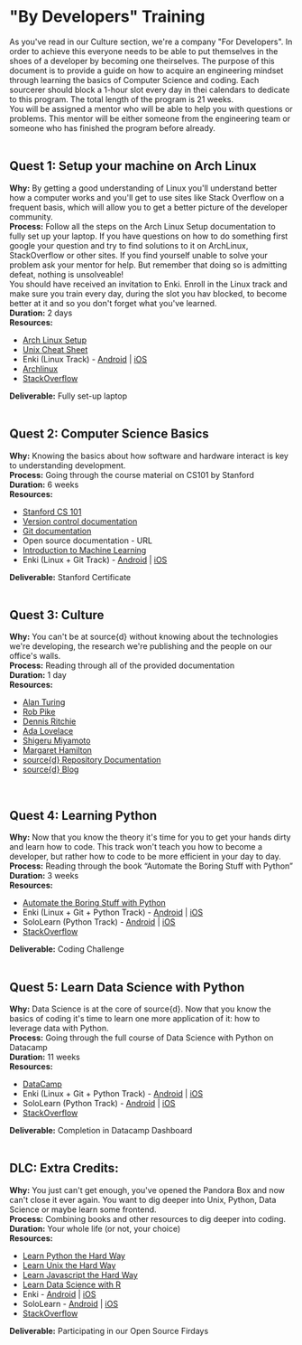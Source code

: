 # "By Developers" Training<br>

As you've read in our Culture section, we're a company "For Developers". In order to achieve this everyone needs to be able to put themselves in the shoes of a developer by becoming one theirselves.
The purpose of this document is to provide a guide on how to acquire an engineering mindset through learning the basics of Computer Science and coding. Each sourcerer should block a 1-hour slot every day in thei calendars to dedicate to this program. The total length of the program is 21 weeks.<br>
You will be assigned a mentor who will be able to help you with questions or problems. This mentor will be either someone from the engineering team or someone who has finished the program before already.<br>
<br>

## Quest 1: Setup your machine on Arch Linux<br>
<b>Why:</b> By getting a good understanding of Linux you'll understand better how a computer works and you'll get to use sites like Stack Overflow on a frequent basis, which will allow you to get a better picture of the developer community.<br>
<b>Process:</b> Follow all the steps on the Arch Linux Setup documentation to fully set up your laptop. If you have questions on how to do something first google your question and try to find solutions to it on ArchLinux, StackOverflow or other sites. If you find yourself unable to solve your problem ask your mentor for help. But remember that doing so is admitting defeat, nothing is unsolveable!<br>
You should have received an invitation to Enki. Enroll in the Linux track and make sure you train every day, during the slot you hav blocked, to become better at it and so you don't forget what you've learned.<br>
<b>Duration:</b> 2 days<br>
<b>Resources:</b><br>
* <a href="https://github.com/src-d/tutorial/blob/master/talent/by-developers-training/linux.md">Arch Linux Setup</a><br>
* <a href="http://cheatsheetworld.com/programming/unix-linux-cheat-sheet/">Unix Cheat Sheet</a><br>
* Enki (Linux Track) - <a href="https://play.google.com/store/apps/details?id=com.enki.insights&hl=en">Android</a> | <a href="https://itunes.apple.com/us/app/enki-improve-programming-skills-learn-to-code/id993753145?mt=8">iOS</a><br>
* <a href="https://wiki.archlinux.org/">Archlinux</a><br>
* <a href="https://stackoverflow.com/">StackOverflow</a><br>

<b>Deliverable:</b> Fully set-up laptop<br>
<br>

## Quest 2: Computer Science Basics<br>
<b>Why:</b> Knowing the basics about how software and hardware interact is key to understanding development.<br>
<b>Process:</b> Going through the course material on CS101 by Stanford<br>
<b>Duration:</b> 6 weeks<br>
<b>Resources:</b><br>
* <a href="http://online.stanford.edu/course/computer-science-101-self-paced">Stanford CS 101</a><br>
* <a href="https://www.atlassian.com/git/tutorials/what-is-version-control">Version control documentation</a><br>
* <a href="https://try.github.io/levels/1/challenges/1">Git documentation</a><br>
* Open source documentation - URL<br>
* <a href="http://www.r2d3.us/visual-intro-to-machine-learning-part-1/">Introduction to Machine Learning</a><br>
* Enki (Linux + Git Track) - <a href="https://play.google.com/store/apps/details?id=com.enki.insights&hl=en">Android</a> | <a href="https://itunes.apple.com/us/app/enki-improve-programming-skills-learn-to-code/id993753145?mt=8">iOS</a><br>

<b>Deliverable:</b> Stanford Certificate<br>
<br>

## Quest 3: Culture<br>
<b>Why:</b> You can't be at source{d} without knowing about the technologies we're developing, the research we're publishing and the people on our office's walls.<br>
<b>Process:</b> Reading through all of the provided documentation<br>
<b>Duration:</b> 1 day<br>
<b>Resources:</b><br>
* <a href="https://en.wikipedia.org/wiki/Alan_Turing">Alan Turing</a><br>
* <a href="https://en.wikipedia.org/wiki/Rob_Pike">Rob Pike</a><br>
* <a href="https://en.wikipedia.org/wiki/Dennis_Ritchie">Dennis Ritchie</a><br>
* <a href="https://en.wikipedia.org/wiki/Ada_Lovelace">Ada Lovelace</a><br>
* <a href="https://en.wikipedia.org/wiki/Shigeru_Miyamoto">Shigeru Miyamoto</a><br>
* <a href="https://en.wikipedia.org/wiki/Margaret_Hamilton_(scientist)">Margaret Hamilton</a><br>
* <a href="https://github.com/src-d">source{d} Repository Documentation</a><br>
* <a href="https://blog.sourced.tech/">source{d} Blog</a><br>
<br>

## Quest 4: Learning Python<br>
<b>Why:</b> Now that you know the theory it's time for you to get your hands dirty and learn how to code. This track won't teach you how to become a developer, but rather how to code to be more efficient in your day to day.<br>
<b>Process:</b> Reading through the book “Automate the Boring Stuff with Python”<br>
<b>Duration:</b> 3 weeks<br>
<b>Resources:</b><br>
* <a href="https://automatetheboringstuff.com/">Automate the Boring Stuff with Python</a><br>
* Enki (Linux + Git + Python Track) - <a href="https://play.google.com/store/apps/details?id=com.enki.insights&hl=en">Android</a> | <a href="https://itunes.apple.com/us/app/enki-improve-programming-skills-learn-to-code/id993753145?mt=8">iOS</a><br>
* SoloLearn (Python Track) - <a href="https://play.google.com/store/apps/details?id=com.sololearn&hl=en">Android</a> | <a href="https://itunes.apple.com/us/app/learn-python-pro/id953972812?mt=8">iOS</a><br>
* <a href="https://stackoverflow.com/">StackOverflow</a><br>

<b>Deliverable:</b> Coding Challenge<br>
<br>

## Quest 5: Learn Data Science with Python<br>
<b>Why:</b> Data Science is at the core of source{d}. Now that you know the basics of coding it's time to learn one more application of it: how to leverage data with Python.<br>
<b>Process:</b> Going through the full course of Data Science with Python on Datacamp<br>
<b>Duration:</b> 11 weeks<br>
<b>Resources:</b><br>
* <a href="https://www.datacamp.com/courses/tech:python">DataCamp</a><br>
* Enki (Linux + Git + Python Track) - <a href="https://play.google.com/store/apps/details?id=com.enki.insights&hl=en">Android</a> | <a href="https://itunes.apple.com/us/app/enki-improve-programming-skills-learn-to-code/id993753145?mt=8">iOS</a><br>
* SoloLearn (Python Track) - <a href="https://play.google.com/store/apps/details?id=com.sololearn&hl=en">Android</a> | <a href="https://itunes.apple.com/us/app/learn-python-pro/id953972812?mt=8">iOS</a><br>
* <a href="https://stackoverflow.com/">StackOverflow</a><br>

<b>Deliverable:</b> Completion in Datacamp Dashboard<br>
<br>

## DLC: Extra Credits:<br>
<b>Why:</b> You just can't get enough, you've opened the Pandora Box and now can't close it ever again. You want to dig deeper into Unix, Python, Data Science or maybe learn some frontend.<br>
<b>Process:</b> Combining books and other resources to dig deeper into coding.<br>
<b>Duration:</b> Your whole life (or not, your choice)<br>
<b>Resources:</b><br>
* <a href="https://learnpythonthehardway.org/python3/">Learn Python the Hard Way</a><br>
* <a href="https://learncodethehardway.org/unix/">Learn Unix the Hard Way</a><br>
* <a href="https://learncodethehardway.org/javascript/">Learn Javascript the Hard Way</a><br>
* <a href="https://www.datacamp.com/courses/tech:r">Learn Data Science with R</a><br>
* Enki - <a href="https://play.google.com/store/apps/details?id=com.enki.insights&hl=en">Android</a> | <a href="https://itunes.apple.com/us/app/enki-improve-programming-skills-learn-to-code/id993753145?mt=8">iOS</a><br>
* SoloLearn - <a href="https://play.google.com/store/apps/details?id=com.sololearn&hl=en">Android</a> | <a href="https://itunes.apple.com/us/developer/sololearn-inc/id933957049">iOS</a><br>
* <a href="https://stackoverflow.com/">StackOverflow</a><br>

<b>Deliverable:</b> Participating in our Open Source Firdays<br>
